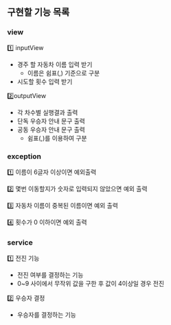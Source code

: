 
## 구현할 기능 목록
### view
1️⃣ inputView
- 경주 할 자동차 이름 입력 받기
    - 이름은 쉼표(,) 기준으로 구분
- 시도할 횟수 입력 받기

2️⃣outputView
- 각 차수별 실행결과 출력
- 단독 우승자 안내 문구 출력
- 공동 우승자 안내 문구 출력
    - 쉼표(,)를 이용하여 구분

### exception
1️⃣ 이름이 6글자 이상이면 예외출력

2️⃣ 몇번 이동할지가 숫자로 입력되지 않았으면 예외 출력

3️⃣ 자동차 이름이 중복된 이름이면 예외 출력

4️⃣ 횟수가 0 이하이면 예외 출력

### service
1️⃣ 전진 기능
- 전진 여부를 결정하는 기능
- 0~9 사이에서 무작위 값을 구한 후 값이 4이상일 경우 전진

2️⃣ 우승자 결정
- 우승자를 결정하는 기능
